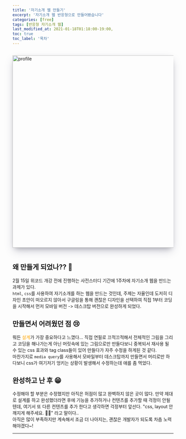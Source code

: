 ```yaml
---
title: '자기소개 웹 만들기'
excerpt: '자기소개 웹 반응형으로 만들어봤습니다' 
categories: [free]
tags: [반응형 자기소개 웹]
last_modified_at: 2021-01-18T01:18:00-19:00, 
toc: true 
toc_label: '목차'
---
```


<img src='/assets/images/selfIntroduction.gif' alt='profile' style="width:600px; margin-top:15px; margin-bottom:15px; box-shadow: rgba(50, 50, 93, 0.25) 0px 13px 27px -5px, rgba(0, 0, 0, 0.3) 0px 8px 16px -8px, rgba(0, 0, 0, 0.024) 0px -6px 16px -6px;"/>

## 왜 만들게 되었나?? 🤔

2월 15일 위코드 개강 전에 진행하는 사전스터디 기간에 1주차에 자기소개 웹을 만드는 과제가 있다.<br>
`html`, `css`를 사용하여 자기소개를 하는 웹을 만드는 것인데, 주제는 자율인데 도저히 디자인 초안이 떠오르지 않아서 구글링을 통해 괜찮은 디자인을 선택하여 직접 1부터 코딩을 시작해서 먼저 모바일 버전 -> 데스크탑 버전으로 완성하게 되었다.  

## 만들면서 어려웠던 점 😢

뭐든 <span style="color:orange">설계</span>가 가장 중요하다고 느꼈다... 직접 연필로 끄적끄적해서 전체적인 그림을 그리고 코딩을 해나가는게 아닌 머릿속에 있는 그림으로만 만들다보니 중복되서 재사용 될 수 있는 css 효과와 tag class들이 있어 만들다가 자주 수정을 하게된 것 같다.  <br>
마찬가지로 `media query`를 사용해서 모바일부터 데스크탑까지 만들면서 머리로만 하다보니 css가 여기저기 엉키는 상황이 발생해서 수정하는데 애를 좀 먹었다.

## 완성하고 난 후 😁

수정해야 할 부분은 수정했지만 아직은 허점이 많고 완벽하지 않은 곳이 많다. 만약 제대로 설계를 하고 완성했더라면 후에 기능을 추가하거나 컨텐츠를 추가할 때 걱정이 안될텐데, 여기서 또 다른 컨텐츠를 추가 한다고 생각하면 걱정부터 앞선다. "css, layout 안깨지게 해주세요. 🙏🏻" 라고 말이다.. <br>
아직은 많이 부족하지만 계속해서 조금 더 나아지는, 괜찮은 개발자가 되도록 차츰 노력해야겠다~!


---


